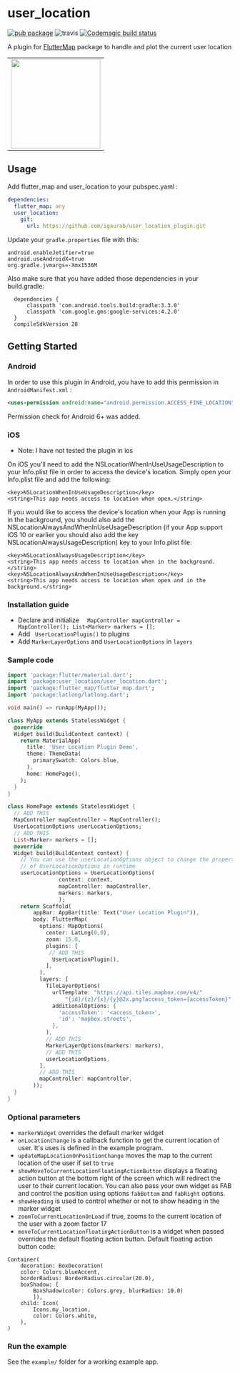 # user_location

[![pub package](https://img.shields.io/pub/v/user_location.svg)](https://pub.dartlang.org/packages/user_location) ![travis](https://api.travis-ci.com/lpongetti/flutter_map_marker_cluster.svg?branch=master) [![Codemagic build status](https://api.codemagic.io/apps/5e7057c82c964659341b9932/5e7057c82c964659341b9931/status_badge.svg)](https://codemagic.io/apps/5e7057c82c964659341b9932/5e7057c82c964659341b9931/latest_build)



A plugin for [FlutterMap](https://github.com/johnpryan/flutter_map)  package to handle and plot the current user location


<div style="text-align: center"><table><tr>
  <td style="text-align: center">
  <a href="https://github.com/igaurab/UserLocationPlugin/blob/master/example.gif">
    <img src="https://github.com/igaurab/UserLocationPlugin/blob/master/example.gif" width="200"/></a>
</td>
</tr></table></div>

## Usage

Add flutter_map and  user_location to your pubspec.yaml :

```yaml
dependencies:
  flutter_map: any
  user_location:
    git:
      url: https://github.com/igaurab/user_location_plugin.git
```



Update your `gradle.properties` file with this:

```
android.enableJetifier=true
android.useAndroidX=true
org.gradle.jvmargs=-Xmx1536M
```



Also make sure that you have added those dependencies in your build.gradle:

```
  dependencies {
      classpath 'com.android.tools.build:gradle:3.3.0'
      classpath 'com.google.gms:google-services:4.2.0'
  }
  compileSdkVersion 28
```

## Getting Started 

### Android 

In order to use this plugin in Android, you have to add this permission in `AndroidManifest.xml` :

```xml
<uses-permission android:name="android.permission.ACCESS_FINE_LOCATION" />
```

Permission check for Android 6+ was added.

### iOS
* Note: I have not tested the plugin in ios

On iOS you'll need to add the NSLocationWhenInUseUsageDescription to your Info.plist file in order to access the device's location. Simply open your Info.plist file and add the following:

```
<key>NSLocationWhenInUseUsageDescription</key>
<string>This app needs access to location when open.</string>
```

If you would like to access the device's location when your App is running in the background, you should also add the NSLocationAlwaysAndWhenInUseUsageDescription (if your App support iOS 10 or earlier you should also add the key NSLocationAlwaysUsageDescription) key to your Info.plist file:

```
<key>NSLocationAlwaysUsageDescription</key>
<string>This app needs access to location when in the background.</string>
<key>NSLocationAlwaysAndWhenInUseUsageDescription</key>
<string>This app needs access to location when open and in the background.</string>
```



### Installation guide

- Declare and initialize ```  MapController mapController = MapController(); List<Marker> markers = [];```
- Add ` UserLocationPlugin()` to plugins
- Add  `MarkerLayerOptions` and `UserLocationOptions` in `layers`


### Sample code

```dart
import 'package:flutter/material.dart';
import 'package:user_location/user_location.dart';
import 'package:flutter_map/flutter_map.dart';
import 'package:latlong/latlong.dart';

void main() => runApp(MyApp());

class MyApp extends StatelessWidget {
  @override
  Widget build(BuildContext context) {
    return MaterialApp(
      title: 'User Location Plugin Demo',
      theme: ThemeData(
        primarySwatch: Colors.blue,
      ),
      home: HomePage(),
    );
  }
}

class HomePage extends StatelessWidget {
  // ADD THIS
  MapController mapController = MapController();
  UserLocationOptions userLocationOptions;
  // ADD THIS
  List<Marker> markers = [];
  @override
  Widget build(BuildContext context) {
    // You can use the userLocationOptions object to change the properties
    // of UserLocationOptions in runtime
    userLocationOptions = UserLocationOptions(
                context: context,
                mapController: mapController,
                markers: markers,
                );
    return Scaffold(
        appBar: AppBar(title: Text("User Location Plugin")),
        body: FlutterMap(
          options: MapOptions(
            center: LatLng(0,0),
            zoom: 15.0,
            plugins: [
             // ADD THIS
              UserLocationPlugin(),
            ],
          ),
          layers: [
            TileLayerOptions(
              urlTemplate: "https://api.tiles.mapbox.com/v4/"
                  "{id}/{z}/{x}/{y}@2x.png?access_token={accessToken}",
              additionalOptions: {
                'accessToken': '<access_token>',
                'id': 'mapbox.streets',
              },
            ),
            // ADD THIS
            MarkerLayerOptions(markers: markers),
            // ADD THIS
            userLocationOptions,
          ],
          // ADD THIS
          mapController: mapController,
        ));
  }
}
```


### Optional parameters
* `markerWidget` overrides the default marker widget
* `onLocationChange` is a callback function to get the current location of user. It's uses is defined in the example program.
* `updateMapLocationOnPositionChange` moves the map to the current location of the user if set to `true`
* `showMoveToCurrentLocationFloatingActionButton` displays a floating action button at the bottom right of the screen which will redirect the user to their current location. You can also pass your own widget as FAB and control the position using options `fabBottom` and `fabRight` options.
* `showHeading` is used to control whether or not to show heading in the marker widget
* `zoomToCurrentLocationOnLoad` if true, zooms to the current location of the user with a zoom factor 17
* `moveToCurrentLocationFloatingActionButton` is a widget when passed overrides the default floating action button. Default floating action button code: 
``` 
Container(
    decoration: BoxDecoration(
    color: Colors.blueAccent,
    borderRadius: BorderRadius.circular(20.0),
    boxShadow: [
        BoxShadow(color: Colors.grey, blurRadius: 10.0)
        ]),
    child: Icon(
        Icons.my_location,
        color: Colors.white,
    ),
)
```
### Run the example

See the `example/` folder for a working example app.
